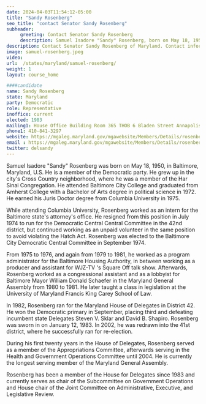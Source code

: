 ```yaml
---
date: 2024-04-03T11:54:12-05:00
title: "Sandy Rosenberg"
seo_title: "contact Senator Sandy Rosenberg"
subheader:
     greeting: Contact Senator Sandy Rosenberg
     description: Samuel Isadore "Sandy" Rosenberg, born on May 18, 1950, in Baltimore, Maryland, U.S., is a member of the Democratic Party. He currently represents District 41 and assumed office on January 12, 1983.
description: Contact Senator Sandy Rosenberg of Maryland. Contact information for Sandy Rosenberg includes email address, phone number, and mailing address.
image: samuel-rosenberg.jpeg
video:
url:  /states/maryland/samuel-rosenberg/
weight: 1
layout: course_home

####candidate
name: Sandy Rosenberg
state: Maryland
party: Democratic
role: Representative
inoffice: current
elected: 1983
mailing1: House Office Building Room 365 THOB 6 Bladen Street Annapolis, MD 21401
phone1: 410-841-3297
website: https://mgaleg.maryland.gov/mgawebsite/Members/Details/rosenberg/
email : https://mgaleg.maryland.gov/mgawebsite/Members/Details/rosenberg/
twitter: delsandy
---
```


Samuel Isadore "Sandy" Rosenberg was born on May 18, 1950, in Baltimore, Maryland, U.S. He is a member of the Democratic party. He grew up in the city's Cross Country neighborhood, where he was a member of the Har Sinai Congregation. He attended Baltimore City College and graduated from Amherst College with a Bachelor of Arts degree in political science in 1972. He earned his Juris Doctor degree from Columbia University in 1975.

While attending Columbia University, Rosenberg worked as an intern for the Baltimore state's attorney's office. He resigned from this position in July 1974 to run for the Democratic Central Central Committee in the 42nd district, but continued working as an unpaid volunteer in the same position to avoid violating the Hatch Act. Rosenberg was elected to the Baltimore City Democratic Central Committee in September 1974.

From 1975 to 1976, and again from 1979 to 1981, he worked as a program administrator for the Baltimore Housing Authority, in between working as a producer and assistant for WJZ-TV 's Square Off talk show. Afterwards, Rosenberg worked as a congressional assistant and as a lobbyist for Baltimore Mayor William Donald Schaefer in the Maryland General Assembly from 1980 to 1981. He later taught a class in legislation at the University of Maryland Francis King Carey School of Law.

In 1982, Rosenberg ran for the Maryland House of Delegates in District 42. He won the Democratic primary in September, placing third and defeating incumbent state Delegates Steven V. Sklar and David B. Shapiro. Rosenberg was sworn in on January 12, 1983. In 2002, he was redrawn into the 41st district, where he successfully ran for re-election.

During his first twenty years in the House of Delegates, Rosenberg served as a member of the Appropriations Committee, afterwards serving in the Health and Government Operations Committee until 2004. He is currently the longest serving member of the Maryland General Assembly.

Rosenberg has been a member of the House for Delegates since 1983 and currently serves as chair of the Subcommittee on Government Operations and House chair of the Joint Committee on Administrative, Executive, and Legislative Review.
